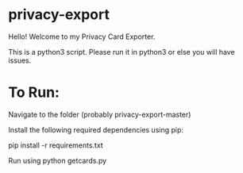 # privacy-export

Hello! Welcome to my Privacy Card Exporter.  

This is a python3 script. Please run it in python3 or else you will have issues.

# To Run:

Navigate to the folder (probably privacy-export-master)

Install the following required dependencies using pip:

pip install -r requirements.txt

Run using python getcards.py
